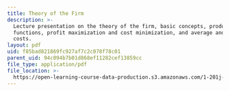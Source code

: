 ```yaml
---
title: Theory of the Firm
description: >-
  Lecture presentation on the theory of the firm, basic concepts, production
  functions, profit maximization and cost minimization, and average and marginal
  costs.
layout: pdf
uid: f85bad821869fc927af7c2c078f78c01
parent_uid: 94c094b7b01d868ef11282cef13859cc
file_type: application/pdf
file_location: >-
  https://open-learning-course-data-production.s3.amazonaws.com/1-201j-transportation-systems-analysis-demand-and-economics-fall-2008/f85bad821869fc927af7c2c078f78c01_MIT1_201JF08_lec09.pdf
---
```

